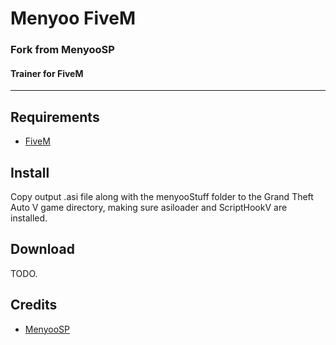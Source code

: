 # Menyoo FiveM
### Fork from MenyooSP
#### Trainer for FiveM
---

## Requirements
- [FiveM](https://fivem.net/)

## Install
 Copy output .asi file along with the menyooStuff folder to the Grand Theft Auto V game directory, making sure asiloader and ScriptHookV are installed.

## Download
TODO.

## Credits
- [MenyooSP](https://github.com/MAFINS/MenyooSP)